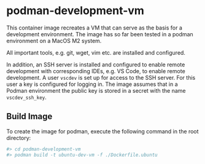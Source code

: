 # podman-development-vm

This container image recreates a VM that can serve as the basis for a development environment. The image has so far been tested in a podman environment on a MacOS M2 system.

All important tools, e.g. git, wget, vim etc. are installed and configured. 

In addition, an SSH server is installed and configured to enable remote development with corresponding IDEs, e.g. VS Code, to enable remote development. A user ```vscdev``` is set up for access to the SSH server. For this user a key is configured for logging in. The image assumes that in a Podman environment the public key is stored in a secret with the name ```vscdev_ssh_key```.


## Build Image

To create the image for podman, execute the following command in the root directory:

```bash
#> cd podman-development-vm
#> podman build -t ubuntu-dev-vm -f ./Dockerfile.ubuntu
```

